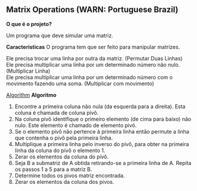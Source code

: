 ## Matrix Operations (WARN: Portuguese Brazil)

**O que é o projeto?**

Um programa que deve simular uma matriz.

**Caracteristicas**
O programa tem que ser feito para manipular matrizes.

Ele precisa trocar uma linha por outra da matriz. (Permutar Duas Linhas) <br>
Ele precisa multiplicar uma linha por um determinado número não nulo. (Multiplicar Linha) <br>
Ele precisa multiplicar uma linha por um determinado número com o movimento fazendo uma soma. (Multiplicar com movimento) <br>


[Algorithm](https://www.math.purdue.edu/~shao92/documents/Algorithm%20REF.pdf)
**Algoritmo**
1. Encontre a primeira coluna não nula (da esquerda para a direita). Esta coluna é chamada de coluna pivô.
2. Na coluna pivô identifique o primeiro elemento (de cima para baixo) não nulo. Este elemento é chamado de elemento pivô.
3. Se o elemento pivô não pertence à primeira linha então permute a linha que contenha o pivô pela primeira linha.
4. Multiplique a primeira linha pelo inverso do pivô, para obter na primeira linha da coluna do pivô o elemento 1.
5. Zerar os elementos da coluna do pivô.
6. Seja B a submatriz de A obtida retirando-se a primeira linha de A. Repita os passos 1 a 5 para a matriz B.
7. Determine todos os pivos matriz encontrada.
8. Zerar os elementos da coluna dos pivos.
